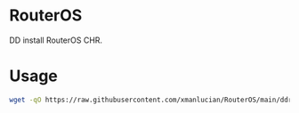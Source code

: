 # RouterOS
DD install RouterOS CHR.


# Usage
```sh
wget -qO https://raw.githubusercontent.com/xmanlucian/RouterOS/main/ddros-pub.sh && chmod +x ddros-pub.sh && ./ddros-pub.sh
